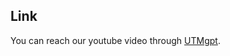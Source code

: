 ## Link
You can reach our youtube video through [UTMgpt](https://youtu.be/FLuBFghtZ-w?si=k-i-pbJP9c5jMkRK).
